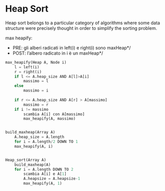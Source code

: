 # Heap Sort
Heap sort belongs to a particular category of algorithms where
some data structure were precisely thought in order to simplify
the sorting problem.

max heapify:
* PRE: gli alberi radicati in left(i) e right(i) sono maxHeap*/
* POST: l’albero radicato in i è un maxHeap*/

```python
max_heapify(Heap A, Node i)
    l = left(i)
    r = right(i)
    if l <= A.heap_size AND A[l]>A[i]
        massimo = l
    else
        massimo = i
        
    if r <= A.heap_size AND A[r] > A[massimo]
        massimo = r
    if i != massimo
        scambia A[i] con A[massimo]
        max_heapify(A, massimo)


build_maxheap(Array A)
    A.heap_size = A.length
    for i = A.length/2 DOWN TO 1
    max_heapify(A, i)


Heap_sort(Array A)
    build_maxheap(A)
    for i = A.length DOWN TO 2
        scambia A[i] e A[1]
        A.heapsize = A.heapsize-1
        max_heapify(A, 1)


```